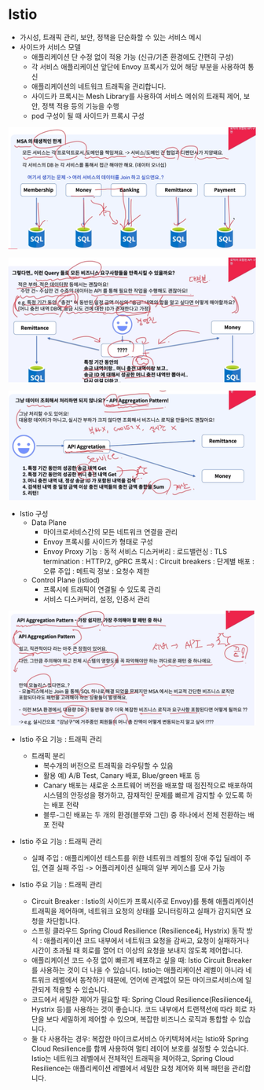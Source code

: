 # Istio
- 가시성, 트래픽 관리, 보안, 정책을 단순화할 수 있는 서비스 메시
- 사이드카 서비스 모델
  - 애플리케이션 단 수정 없이 적용 가능 (신규/기존 환경에도 간편히 구성)
  - 각 서비스 애플리케이션 앞단에 Envoy 프록시가 있어 해당 부분을 사용하여 통신
  - 애플리케이션의 네트워크 트래픽을 관리합니다.
  - 사이드카 프록시는 Mesh Library를 사용하여 서비스 메쉬의 트래픽 제어, 보안, 정책 적용 등의 기능을 수행
  - pod 구성이 될 때 사이드카 프록시 구성

![alt text](image.png)



![alt text](image-1.png)

![alt text](image-2.png)

- Istio 구성
  - Data Plane
    - 마이크로서비스간의 모든 네트워크 연결을 관리
    - Envoy 프록시를 사이드카 형태로 구성
    - Envoy Proxy 기능
      : 동적 서비스 디스커버리
      : 로드밸런싱
      : TLS termination
      : HTTP/2, gPRC 프록시
      : Circuit breakers
      : 단계별 배포
      : 오류 주입
      : 메트릭 정보
      : 요청수 제한
  - Control Plane (istiod)
    - 프록시에 트래픽이 연결될 수 있도록 관리
    - 서비스 디스커버리, 설정, 인증서 관리

![alt text](image-3.png)

- Istio 주요 기능 : 트래픽 관리
  - 트래픽 분리
    - 복수개의 버전으로 트래픽을 라우팅할 수 있음
    - 활용 예) A/B Test, Canary 배포, Blue/green 배포 등
    - Canary 배포는 새로운 소프트웨어 버전을 배포할 때 점진적으로 배포하여 시스템의 안정성을 평가하고, 잠재적인 문제를 빠르게 감지할 수 있도록 하는 배포 전략
    - 블루-그린 배포는 두 개의 환경(블루와 그린) 중 하나에서 전체 전환하는 배포 전략

- Istio 주요 기능 : 트래픽 관리
  - 실패 주입 : 애플리케이션 테스트를 위한 네트워크 레벨의 장애 주입 딜레이 주입, 연결 실패 주입 -> 어플리케이션 실패의 일부 케이스를 모사 가능

- Istio 주요 기능 : 트래픽 관리
  - Circuit Breaker : Istio의 사이드카 프록시(주로 Envoy)를 통해 애플리케이션 트래픽을 제어하며, 네트워크 요청의 상태를 모니터링하고 실패가 감지되면 요청을 차단합니다.
  - 스프링 클라우드 Spring Cloud Resilience (Resilience4j, Hystrix)
동작 방식 : 애플리케이션 코드 내부에서 네트워크 요청을 감싸고, 요청이 실패하거나 시간이 초과될 때 회로를 열어 더 이상의 요청을 보내지 않도록 제어합니다.
  - 애플리케이션 코드 수정 없이 빠르게 배포하고 싶을 때: Istio Circuit Breaker를 사용하는 것이 더 나을 수 있습니다.
Istio는 애플리케이션 레벨이 아니라 네트워크 레벨에서 동작하기 때문에, 언어에 관계없이 모든 마이크로서비스에 일관되게 적용할 수 있습니다.
  - 코드에서 세밀한 제어가 필요할 때: Spring Cloud Resilience(Resilience4j, Hystrix 등)를 사용하는 것이 좋습니다.
코드 내부에서 트랜잭션에 따라 회로 차단을 보다 세밀하게 제어할 수 있으며, 복잡한 비즈니스 로직과 통합할 수 있습니다.
  - 둘 다 사용하는 경우: 복잡한 마이크로서비스 아키텍처에서는 Istio와 Spring Cloud Resilience를 함께 사용하여 멀티 레이어 보호를 설정할 수 있습니다.
Istio는 네트워크 레벨에서 전체적인 트래픽을 제어하고, Spring Cloud Resilience는 애플리케이션 레벨에서 세밀한 요청 제어와 회복 패턴을 관리합니다.



